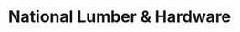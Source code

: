 ---
title: "National Lumber & Hardware"
url: /aguada/national-lumber-and-hardware/
shop: hardware
---